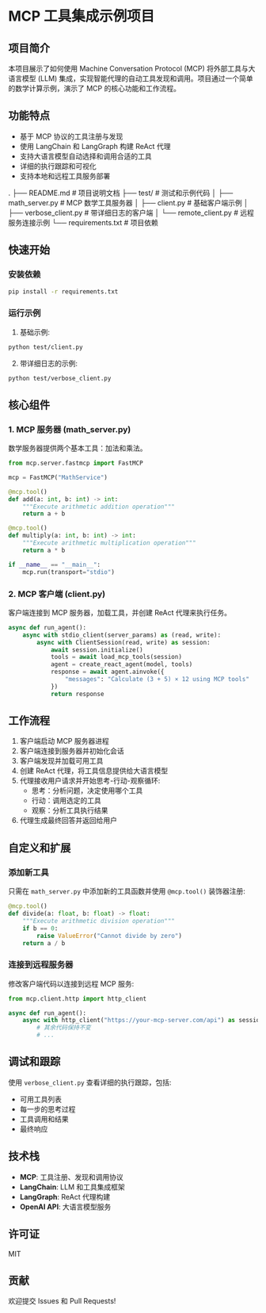 # MCP 工具集成示例项目


## 项目简介

本项目展示了如何使用 Machine Conversation Protocol (MCP) 将外部工具与大语言模型 (LLM) 集成，实现智能代理的自动工具发现和调用。项目通过一个简单的数学计算示例，演示了 MCP 的核心功能和工作流程。


## 功能特点
- 基于 MCP 协议的工具注册与发现
- 使用 LangChain 和 LangGraph 构建 ReAct 代理
- 支持大语言模型自动选择和调用合适的工具
- 详细的执行跟踪和可视化
- 支持本地和远程工具服务部署

.
├── README.md                 # 项目说明文档
├── test/                     # 测试和示例代码
│   ├── math_server.py        # MCP 数学工具服务器
│   ├── client.py             # 基础客户端示例
│   ├── verbose_client.py     # 带详细日志的客户端
│   └── remote_client.py      # 远程服务连接示例
└── requirements.txt          # 项目依赖


## 快速开始

### 安装依赖

```bash
pip install -r requirements.txt
```

### 运行示例

1. 基础示例:

```bash
python test/client.py
```

2. 带详细日志的示例:

```bash
python test/verbose_client.py
```

## 核心组件

### 1. MCP 服务器 (math_server.py)

数学服务器提供两个基本工具：加法和乘法。

```python
from mcp.server.fastmcp import FastMCP

mcp = FastMCP("MathService")

@mcp.tool()
def add(a: int, b: int) -> int:
    """Execute arithmetic addition operation"""
    return a + b

@mcp.tool()
def multiply(a: int, b: int) -> int:
    """Execute arithmetic multiplication operation""" 
    return a * b

if __name__ == "__main__":
    mcp.run(transport="stdio")
```

### 2. MCP 客户端 (client.py)

客户端连接到 MCP 服务器，加载工具，并创建 ReAct 代理来执行任务。

```python
async def run_agent():
    async with stdio_client(server_params) as (read, write):
        async with ClientSession(read, write) as session:
            await session.initialize()
            tools = await load_mcp_tools(session)
            agent = create_react_agent(model, tools)
            response = await agent.ainvoke({
                "messages": "Calculate (3 + 5) × 12 using MCP tools"
            })
            return response
```

## 工作流程

1. 客户端启动 MCP 服务器进程
2. 客户端连接到服务器并初始化会话
3. 客户端发现并加载可用工具
4. 创建 ReAct 代理，将工具信息提供给大语言模型
5. 代理接收用户请求并开始思考-行动-观察循环:
   - 思考：分析问题，决定使用哪个工具
   - 行动：调用选定的工具
   - 观察：分析工具执行结果
6. 代理生成最终回答并返回给用户

## 自定义和扩展

### 添加新工具

只需在 `math_server.py` 中添加新的工具函数并使用 `@mcp.tool()` 装饰器注册:

```python
@mcp.tool()
def divide(a: float, b: float) -> float:
    """Execute arithmetic division operation"""
    if b == 0:
        raise ValueError("Cannot divide by zero")
    return a / b
```

### 连接到远程服务器

修改客户端代码以连接到远程 MCP 服务:

```python
from mcp.client.http import http_client

async def run_agent():
    async with http_client("https://your-mcp-server.com/api") as session:
        # 其余代码保持不变
        # ...
```

## 调试和跟踪

使用 `verbose_client.py` 查看详细的执行跟踪，包括:

- 可用工具列表
- 每一步的思考过程
- 工具调用和结果
- 最终响应

## 技术栈

- **MCP**: 工具注册、发现和调用协议
- **LangChain**: LLM 和工具集成框架
- **LangGraph**: ReAct 代理构建
- **OpenAI API**: 大语言模型服务

## 许可证

MIT

## 贡献

欢迎提交 Issues 和 Pull Requests!